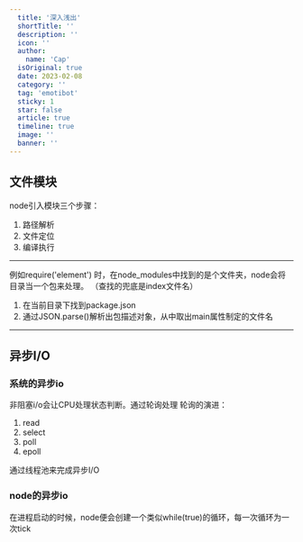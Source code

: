```yaml
---
  title: '深入浅出'
  shortTitle: ''
  description: ''
  icon: ''
  author:
    name: 'Cap'
  isOriginal: true
  date: 2023-02-08
  category: ''
  tag: 'emotibot'
  sticky: 1
  star: false
  article: true
  timeline: true
  image: ''
  banner: ''
---
```


  ## 文件模块
node引入模块三个步骤：

1. 路径解析
2. 文件定位
3. 编译执行

---

例如require('element') 时，在node_modules中找到的是个文件夹，node会将目录当一个包来处理。
（查找的兜底是index文件名）

1. 在当前目录下找到package.json
2. 通过JSON.parse()解析出包描述对象，从中取出main属性制定的文件名

---

## 异步I/O
### 系统的异步io
非阻塞i/o会让CPU处理状态判断。通过轮询处理
轮询的演进：

1. read
2. select
3. poll
4. epoll

通过线程池来完成异步I/O
### node的异步io
在进程启动的时候，node便会创建一个类似while(true)的循环，每一次循环为一次tick

